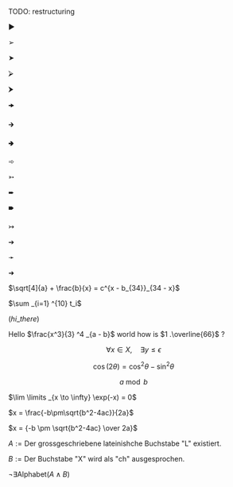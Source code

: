 TODO: restructuring

►

➢

➤

⮚

⮞

🠞

🡲

🢂

➾

➳

➨

🠶

↣

➔

➛

➜

$\sqrt[4]{a} + \frac{b}{x} = c^{x - b_{34}}_{34 - x}$

$\sum _{i=1} ^{10} t_i$

$\left(hi \_ there\right)$

Hello $\frac{x^3}{3} ^4 _{a - b}$ world how is $1 .\overline{66}$ ?

$$\forall x \in X, \quad \exists y \leq \epsilon$$

$$\cos (2\theta) = \cos^2 \theta - \sin^2 \theta$$

$$a \bmod b$$

$\lim \limits _{x \to \infty} \exp(-x) = 0$

$x = \frac{-b\pm\sqrt{b^2-4ac}}{2a}$

$x = {-b \pm \sqrt{b^2-4ac} \over 2a}$

$A := \text{Der grossgeschriebene lateinishche Buchstabe "L" existiert.}$

$B := \text{Der Buchstabe "X" wird als "ch" ausgesprochen.}$

$\lnot\exists \text{Alphabet}(A \land B)$
